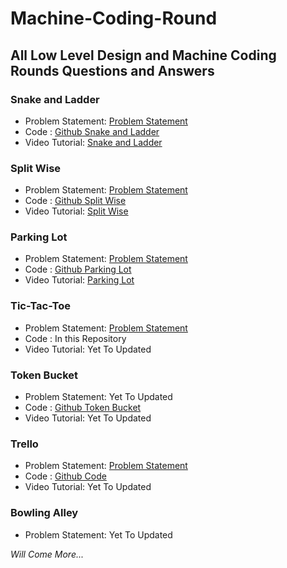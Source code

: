 # Machine-Coding-Round

## All Low Level Design and Machine Coding Rounds Questions and Answers

### Snake and Ladder
   * Problem Statement: [Problem Statement](https://workat.tech/machine-coding/practice/snake-and-ladder-problem-zgtac9lxwntg)
   * Code : [Github Snake and Ladder](https://github.com/lavakumarThatisetti/Machine-Coding-Round/tree/master/src/com/lavakumar/snakeandladder)
   * Video Tutorial: [Snake and Ladder](https://www.youtube.com/watch?v=na3DQv8ZAD8)
### Split Wise
   * Problem Statement: [Problem Statement](https://workat.tech/machine-coding/practice/splitwise-problem-0kp2yneec2q2)
   * Code : [Github Split Wise](https://github.com/lavakumarThatisetti/Machine-Coding-Round/tree/master/src/com/lavakumar/splitwise)
   * Video Tutorial: [Split Wise](https://www.youtube.com/watch?v=na3DQv8ZAD8)
### Parking Lot
   * Problem Statement: [Problem Statement](https://workat.tech/machine-coding/practice/design-parking-lot-qm6hwq4wkhp8)
   * Code : [Github Parking Lot](https://github.com/lavakumarThatisetti/Machine-Coding-Round/tree/master/src/com/lavakumar/parkinglot) 
   * Video Tutorial: [Parking Lot](https://www.youtube.com/watch?v=aQf-ovnR8go)
### Tic-Tac-Toe
   * Problem Statement: [Problem Statement](https://workat.tech/machine-coding/practice/design-tic-tac-toe-smyfi9x064ry)
   * Code : In this Repository
   * Video Tutorial: Yet To Updated
### Token Bucket 
   * Problem Statement: Yet To Updated 
   * Code : [Github Token Bucket](https://github.com/lavakumarThatisetti/Machine-Coding-Round/tree/master/src/com/lavakumar/tokenbucket)
   * Video Tutorial: Yet To Updated
### Trello
   * Problem Statement: [Problem Statement](https://workat.tech/machine-coding/practice/trello-problem-t0nwwqt61buz)
   * Code : [Github Code](https://github.com/lavakumarThatisetti/Machine-Coding-Round/tree/master/src/com/lavakumar/trello)
   * Video Tutorial: Yet To Updated
### Bowling Alley
   * Problem Statement: Yet To Updated 
   

_Will Come More..._ 
